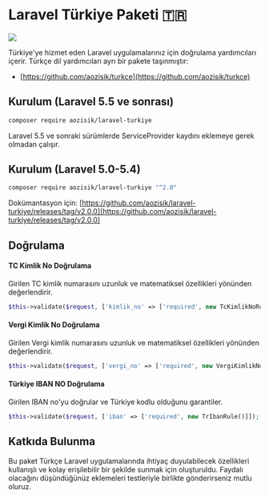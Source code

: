 # Laravel Türkiye Paketi 🇹🇷

![](https://travis-ci.org/aozisik/laravel-turkiye.svg?branch=master)

Türkiye'ye hizmet eden Laravel uygulamalarınız için doğrulama yardımcıları içerir. Türkçe dil yardımcıları ayrı bir pakete taşınmıştır:

- [https://github.com/aozisik/turkce](https://github.com/aozisik/turkce)

## Kurulum (Laravel 5.5 ve sonrası)

```bash
composer require aozisik/laravel-turkiye
```

Laravel 5.5 ve sonraki sürümlerde ServiceProvider kaydını eklemeye gerek olmadan çalışır.

## Kurulum (Laravel 5.0-5.4)

```bash
composer require aozisik/laravel-turkiye "^2.0"
```

Dokümantasyon için: [https://github.com/aozisik/laravel-turkiye/releases/tag/v2.0.0](https://github.com/aozisik/laravel-turkiye/releases/tag/v2.0.0)

## Doğrulama

#### TC Kimlik No Doğrulama

Girilen TC kimlik numarasını uzunluk ve matematiksel özellikleri yönünden değerlendirir.

```php
$this->validate($request, ['kimlik_no' => ['required', new TcKimlikNoRule()]]);
```

#### Vergi Kimlik No Doğrulama

Girilen Vergi kimlik numarasını uzunluk ve matematiksel özellikleri yönünden
değerlendirir.

```php
$this->validate($request, ['vergi_no' => ['required', new VergiKimlikNoRule()]]);
```

#### Türkiye IBAN NO Doğrulama

Girilen IBAN no'yu doğrular ve Türkiye kodlu olduğunu garantiler.

```php
$this->validate($request, ['iban' => ['required', new TrIbanRule()]]);
```

## Katkıda Bulunma

Bu paket Türkçe Laravel uygulamalarında ihtiyaç duyulabilecek özellikleri kullanışlı ve kolay erişilebilir bir şekilde sunmak için oluşturuldu. Faydalı olacağını düşündüğünüz eklemeleri testleriyle birlikte gönderirseniz mutlu oluruz.

